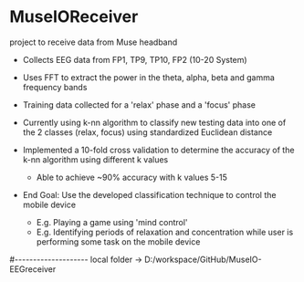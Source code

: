 # MuseIOReceiver
project to receive data from Muse headband

- Collects EEG data from FP1, TP9, TP10, FP2 (10-20 System)
- Uses FFT to extract the power in the theta, alpha, beta and gamma frequency bands
- Training data collected for a 'relax' phase and a 'focus' phase

- Currently using k-nn algorithm to classify new testing data into one of the 2 classes (relax, focus) using standardized Euclidean distance

- Implemented a 10-fold cross validation to determine the accuracy of the k-nn algorithm using different k values
  - Able to achieve ~90% accuracy with k values 5-15


- End Goal: Use the developed classification technique to control the mobile device
  - E.g. Playing a game using 'mind control'
  - E.g. Identifying periods of relaxation and concentration while user is performing some task on the mobile device

#--------------------
local folder -> D:/workspace/GitHub/MuseIO-EEGreceiver
